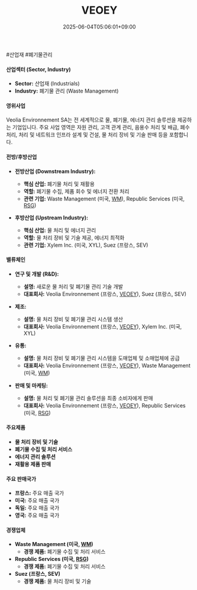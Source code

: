 ﻿---
title: "VEOEY"
date: 2025-06-04T05:06:01+09:00
lastmod: 2025-06-04T05:06:01+09:00
type: docs
sidebar:
  open: true
weight: 929
---
<div style="display:none">
  <meta property="article:published_time" content="2025-06-03T20:06:01Z" />
  <meta property="article:modified_time" content="2025-06-03T20:06:01Z" />
</div>
#산업재 #폐기물관리

#### 산업섹터 (Sector, Industry)

- **Sector:** 산업재 (Industrials)
- **Industry:** 폐기물 관리 (Waste Management)

#### 영위사업

Veolia Environnement SA는 전 세계적으로 물, 폐기물, 에너지 관리 솔루션을 제공하는 기업입니다. 주요 사업 영역은 자원 관리, 고객 관계 관리, 음용수 처리 및 배급, 폐수 처리, 처리 및 네트워크 인프라 설계 및 건설, 물 처리 장비 및 기술 판매 등을 포함합니다.

#### 전방/후방산업

- **전방산업 (Downstream Industry):**
    - **핵심 산업:** 폐기물 처리 및 재활용
    - **역할:** 폐기물 수집, 제품 회수 및 에너지 전환 처리
    - **관련 기업:** Waste Management (미국, [WM](/company-analysis/wm/)), Republic Services (미국, [RSG](/company-analysis/rsg/))
      
- **후방산업 (Upstream Industry):**
    - **핵심 산업:** 물 처리 및 에너지 관리
    - **역할:** 물 처리 장비 및 기술 제공, 에너지 최적화
    - **관련 기업:** Xylem Inc. (미국, XYL), Suez (프랑스, SEV)

#### 밸류체인

- **연구 및 개발 (R&D):**
    - **설명:** 새로운 물 처리 및 폐기물 관리 기술 개발
    - **대표회사:** Veolia Environnement (프랑스, [VEOEY](/company-analysis/veoey/)), Suez (프랑스, SEV)
      
- **제조:**
    - **설명:** 물 처리 장비 및 폐기물 관리 시스템 생산
    - **대표회사:** Veolia Environnement (프랑스, [VEOEY](/company-analysis/veoey/)), Xylem Inc. (미국, XYL)
      
- **유통:**
    - **설명:** 물 처리 장비 및 폐기물 관리 시스템을 도매업체 및 소매업체에 공급
    - **대표회사:** Veolia Environnement (프랑스, [VEOEY](/company-analysis/veoey/)), Waste Management (미국, [WM](/company-analysis/wm/))
      
- **판매 및 마케팅:**
    - **설명:** 물 처리 및 폐기물 관리 솔루션을 최종 소비자에게 판매
    - **대표회사:** Veolia Environnement (프랑스, [VEOEY](/company-analysis/veoey/)), Republic Services (미국, [RSG](/company-analysis/rsg/))

#### 주요제품

- **물 처리 장비 및 기술**
- **폐기물 수집 및 처리 서비스**
- **에너지 관리 솔루션**
- **재활용 제품 판매**

#### 주요 판매국가

- **프랑스:** 주요 매출 국가
- **미국:** 주요 매출 국가
- **독일:** 주요 매출 국가
- **영국:** 주요 매출 국가

#### 경쟁업체

- **Waste Management (미국, [WM](/company-analysis/wm/))**
    - **경쟁 제품:** 폐기물 수집 및 처리 서비스
- **Republic Services (미국, [RSG](/company-analysis/rsg/))**
    - **경쟁 제품:** 폐기물 수집 및 처리 서비스
- **Suez (프랑스, SEV)**
    - **경쟁 제품:** 물 처리 장비 및 기술
